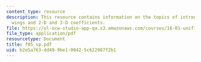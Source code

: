 ```yaml
---
content_type: resource
description: This resource contains information on the topics of introduction to 3-D
  wings and 2-D and 3-D coefficients.
file: https://ol-ocw-studio-app-qa.s3.amazonaws.com/courses/16-01-unified-engineering-i-ii-iii-iv-fall-2005-spring-2006/b2e5a763dd499be100425c622987f2b1_f05_sp.pdf
file_type: application/pdf
resourcetype: Document
title: f05_sp.pdf
uid: b2e5a763-dd49-9be1-0042-5c622987f2b1
---
```

